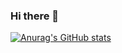 ### Hi there 👋
[![Anurag's GitHub stats](https://github-readme-stats.vercel.app/api?Roman-1990=anuraghazra)](https://github.com/anuraghazra/github-readme-stats)
<!--
**Roman-1990/Roman-1990** is a ✨ _special_ ✨ repository because its `README.md` (this file) appears on your GitHub profile.

Here are some ideas to get you started:

- 🔭 I’m currently working on ...
- 🌱 I’m currently learning ...
- 👯 I’m looking to collaborate on ...
- 🤔 I’m looking for help with ...
- 💬 Ask me about ...
- 📫 How to reach me: ...
- 😄 Pronouns: ...
- ⚡ Fun fact: ...
-->
